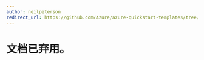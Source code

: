 ```yaml
---
author: neilpeterson
redirect_url: https://github.com/Azure/azure-quickstart-templates/tree/master/windows-server-containers-preview
---
```


# 文档已弃用。

<!--HONumber=May16_HO4-->


